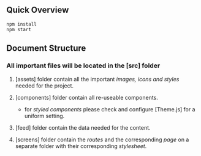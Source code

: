
## Quick Overview

```
npm install
npm start
```


## Document Structure

### All important files will be located in the [src] folder

1. [assets] folder contain all the important *images, icons and styles* needed for the project.

2. [components] folder contain all re-useable components.

    - for *styled components* please check and configure [Theme.js] for a uniform setting.

3. [feed] folder contain the data needed for the content.

4. [screens] folder contain the *routes* and the corresponding *page* on a separate folder with their corresponding *stylesheet*.
